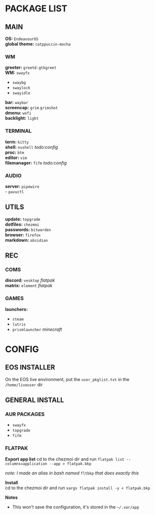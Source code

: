 # PACKAGE LIST
## MAIN
**OS:** `EndeavourOS`  
**global theme:** `catppuccin-mocha`  

### WM
**greeter:** `greetd-gtkgreet`  
**WM:** `swayfx`  
- `swaybg`  
- `swaylock`  
- `swayidle`  
  
**bar:** `waybar`  
**screencap:** `grim` `grimshot`  
**dmenu:** `wofi`  
**backlight:** `light`  
  
### TERMINAL
**term:** `kitty`  
**shell:** `nushell` *todo:config*  
**proc:** `btm`  
**editor:** `vim`  
**filemanager:** `fifm` *todo:config*  

### AUDIO  
**server:** `pipewire`  
    - `pavuctl`  
  
## UTILS
**update:** `topgrade`  
**dotfiles:** `chezmoi`  
**passwords:** `bitwarden`  
**browser:** `firefox`  
**markdown:** `obsidian`
  
## REC
### COMS
**discord:** `vesktop` *flatpak*  
**matrix:** `element` *flatpak*  
  
### GAMES
**launchers:**  
- `steam`  
- `lutris`  
- `prismlauncher` *minecraft*  

# CONFIG
## EOS INSTALLER
On the EOS live environment, put the `user_pkglist.txt` in the `/home/liveuser` dir  

## GENERAL INSTALL
### AUR PACKAGES
- `swayfx`  
- `topgrade`  
- `fifm`  


### FLATPAK
**Export app list**
cd to the chezmoi dir and run `flatpak list --columns=application --app > flatpak.bkp`  

*note: I made an alias in bash named* `fltbkp` *that does exactly this*


**Install**  
cd to the chezmoi dir and run `xargs flatpak install -y < flatpak.bkp`  
  
**Notes**  
- This won't save the configuration, it's stored in the `~/.var/app`
